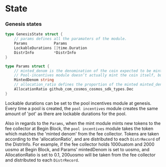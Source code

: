 <!--
order: 2
-->

# State

### Genesis states

```go
type GenesisState struct {
	// params defines all the paramaters of the module.
	Params            Params          
	LockableDurations []time.Duration 
	DistrInfo         *DistrInfo      
}

type Params struct {
	// minted_denom is the denomination of the coin expected to be minted by the minting module.
	// Pool-incentives module doesn’t actually mint the coin itself, but rather manages the distribution of coins that matches the defined minted_denom.
	MintedDenom string 
	// allocation_ratio defines the proportion of the minted minted_denom that is to be allocated as pool incentives.
	AllocationRatio github_com_cosmos_cosmos_sdk_types.Dec 
}
```

Lockable durations can be set to the pool incentives module at genesis. Every time a pool is created, the `pool incentives` module creates the same amount of 'pot' as there are lockable durations for the pool.

Also in regards to the `Params`, when the mint module mints new tokens to the fee collector at Begin Block, the `pool incentives` module takes the token which matches the 'minted denom' from the fee collector. Tokens are taken according to the 'allocationRatio', and are distributed to each `DistrRecord` of the DistrInfo. For example, if the fee collector holds 1000uatom and 2000 uosmo at Begin Block, and Params' mintedDenom is set to uosmo, and AllocationRatio is set to 0.1, 200uosmo will be taken from the fee collector and distributed to each `DistrRecord`.
